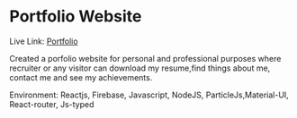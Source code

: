 # Portfolio Website
Live Link: [Portfolio](https://zubayerahmed-fe761.web.app/ "Portfolio")  

Created a porfolio website for personal and professional purposes where recruiter or any visitor can download my resume,find things about me, contact me and see my achievements.

Environment:  Reactjs, Firebase, Javascript, NodeJS, ParticleJs,Material-UI, React-router, Js-typed 